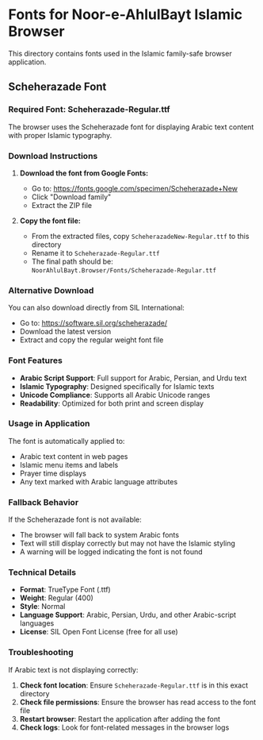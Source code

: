 # Fonts for Noor-e-AhlulBayt Islamic Browser

This directory contains fonts used in the Islamic family-safe browser application.

## Scheherazade Font

### Required Font: Scheherazade-Regular.ttf

The browser uses the Scheherazade font for displaying Arabic text content with proper Islamic typography.

### Download Instructions

1. **Download the font from Google Fonts:**
   - Go to: https://fonts.google.com/specimen/Scheherazade+New
   - Click "Download family"
   - Extract the ZIP file

2. **Copy the font file:**
   - From the extracted files, copy `ScheherazadeNew-Regular.ttf` to this directory
   - Rename it to `Scheherazade-Regular.ttf`
   - The final path should be: `NoorAhlulBayt.Browser/Fonts/Scheherazade-Regular.ttf`

### Alternative Download

You can also download directly from SIL International:
- Go to: https://software.sil.org/scheherazade/
- Download the latest version
- Extract and copy the regular weight font file

### Font Features

- **Arabic Script Support**: Full support for Arabic, Persian, and Urdu text
- **Islamic Typography**: Designed specifically for Islamic texts
- **Unicode Compliance**: Supports all Arabic Unicode ranges
- **Readability**: Optimized for both print and screen display

### Usage in Application

The font is automatically applied to:
- Arabic text content in web pages
- Islamic menu items and labels
- Prayer time displays
- Any text marked with Arabic language attributes

### Fallback Behavior

If the Scheherazade font is not available:
- The browser will fall back to system Arabic fonts
- Text will still display correctly but may not have the Islamic styling
- A warning will be logged indicating the font is not found

### Technical Details

- **Format**: TrueType Font (.ttf)
- **Weight**: Regular (400)
- **Style**: Normal
- **Language Support**: Arabic, Persian, Urdu, and other Arabic-script languages
- **License**: SIL Open Font License (free for all use)

### Troubleshooting

If Arabic text is not displaying correctly:

1. **Check font location**: Ensure `Scheherazade-Regular.ttf` is in this exact directory
2. **Check file permissions**: Ensure the browser has read access to the font file
3. **Restart browser**: Restart the application after adding the font
4. **Check logs**: Look for font-related messages in the browser logs
